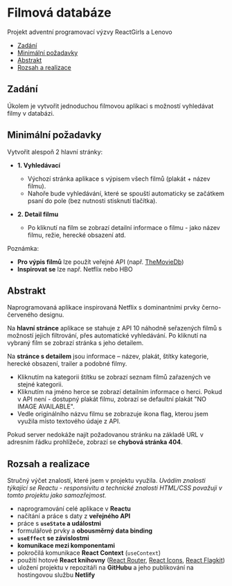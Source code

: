 # Filmová databáze

Projekt adventní programovací výzvy ReactGirls a Lenovo

- [Zadání](#zadani)
- [Minimální požadavky](#minimalni-pozadavky)
- [Abstrakt](#abstrakt)
- [Rozsah a realizace](#rozsah-a-realizace)


## Zadání
Úkolem je vytvořit jednoduchou filmovou aplikaci s možností vyhledávat filmy v databázi.


## Minimální požadavky
Vytvořit alespoň 2 hlavní stránky:
- **1. Vyhledávací**
    - Výchozí stránka aplikace s výpisem všech filmů (plakát + název filmu).
    - Nahoře bude vyhledávání, které se spouští automaticky se začátkem psaní do pole (bez nutnosti stisknutí tlačítka).
    
- **2. Detail filmu**
    - Po kliknutí na film se zobrazí detailní informace o filmu - jako název filmu, režie, herecké obsazení atd.

Poznámka:  
- **Pro výpis filmů** lze použít veřejné API (např. [TheMovieDb](https://developers.themoviedb.org/3/getting-started/introduction))  
- **Inspirovat se** lze např. Netflix nebo HBO


## Abstrakt
Naprogramovaná aplikace inspirovaná Netflix s dominantními prvky černo-červeného designu.  

Na **hlavní stránce** aplikace se stahuje z API 10 náhodně seřazených filmů s možností jejich filtrování, přes automatické vyhledávání. Po kliknutí na vybraný film se zobrazí stránka s jeho detailem.  

Na **stránce s detailem** jsou informace – název, plakát, štítky kategorie, herecké obsazení, trailer a podobné filmy.  
- Kliknutím na kategorii štítku se zobrazí seznam filmů zařazených ve stejné kategorii.  
- Kliknutím na jméno herce se zobrazí detailním informace o herci. Pokud v API není - dostupný plakát filmu, zobrazí se defaultní plakát "NO IMAGE AVAILABLE".  
- Vedle originálního názvu filmu se zobrazuje ikona flag, kterou jsem využila místo textového údaje z API.  

Pokud server nedokáže najít požadovanou stránku na základě URL v adresním řádku prohlížeče, zobrazí se **chybová stránka 404**.


## Rozsah a realizace
Stručný výčet znalostí, které jsem v projektu využila. *Uvádím znalosti týkající se Reactu - responsivitu a technické znalosti HTML/CSS považuji v tomto projektu jako samozřejmost.*
- naprogramování celé aplikace v **Reactu**
- načítání a práce s daty z **veřejného API**
- práce s **`useState` a událostmi**
- formulářové prvky a **obousměrný data binding**
- **`useEffect` se závislostmi**
- **komunikace mezi komponentami**
- pokročilá komunikace **React Context** (`useContext`)
- použití hotové **React knihovny** ([React Router](https://reactrouter.com/en/main), [React Icons](https://react-icons.github.io/react-icons/), [React Flagkit](https://www.npmjs.com/package/react-flagkit))
- uložení projektu v repozitáři na **GitHubu** a jeho publikování na hostingovou službu **Netlify**